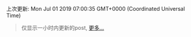 
  
 上次更新: Mon Jul 01 2019 07:00:35 GMT+0000 (Coordinated Universal Time) 

 > 仅显示一小时内更新的post, [更多...](screenshots/)
  